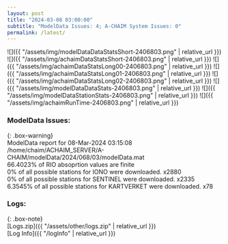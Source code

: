 ```yaml
---
layout: post
title: "2024-03-08 03:00:00"
subtitle: "ModelData Issues: 4; A-CHAIM System Issues: 0"
permalink: /latest/
---
```


![]({{ "/assets/img/modelDataDataStatsShort-2406803.png" | relative_url }})
![]({{ "/assets/img/achaimDataStatsShort-2406803.png" | relative_url }})
![]({{ "/assets/img/achaimDataStatsLong00-2406803.png" | relative_url }})
![]({{ "/assets/img/achaimDataStatsLong01-2406803.png" | relative_url }})
![]({{ "/assets/img/achaimDataStatsLong02-2406803.png" | relative_url }})
![]({{ "/assets/img/modelDataDataStats-2406803.png" | relative_url }})
![]({{ "/assets/img/modelDataStationStats-2406803.png" | relative_url }})
![]({{ "/assets/img/achaimRunTime-2406803.png" | relative_url }})


### ModelData Issues:  
  
{: .box-warning}  
 ModelData report for 08-Mar-2024 03:15:08   
 /home/chaim/ACHAIM_SERVER/A-CHAIM/modelData/2024/068/03/modelData.mat   
 66.4023% of RIO absoprtion values are finite   
 0% of all possible stations for IONO were downloaded. x2880   
 0% of all possible stations for SENTINEL were downloaded. x2335   
 6.3545% of all possible stations for KARTVERKET were downloaded. x78   
  


### Logs:  
  
{: .box-note}  
[Logs.zip]({{ "/assets/other/logs.zip" | relative_url }})  
[Log Info]({{ "/logInfo" | relative_url }})  
